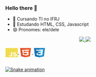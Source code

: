 ### Hello there 👋


- 🔭 Cursando TI no IFRJ
- 🌱 Estudando HTML, CSS, Javascript
- 😄 Pronomes: ele/dele


<div align="center">
  <a href="https://github.com/bernardoalonso404">
  <img height="180em" src="https://github-readme-stats.vercel.app/api?username=bernardoalonso404&show_icons=true&theme=cobalt&include_all_commits=true&count_private=true"/>
  <img height="180em" src="https://github-readme-stats.vercel.app/api/top-langs/?username=bernardoalonso404&layout=compact&langs_count=7&theme=cobalt"/>
</div>
  
 <div style="display: inline_block"><br>
  <img align="center" alt="Rafa-Js" height="30" width="40" src="https://raw.githubusercontent.com/devicons/devicon/master/icons/javascript/javascript-plain.svg">
  <img align="center" alt="Rafa-HTML" height="30" width="40" src="https://raw.githubusercontent.com/devicons/devicon/master/icons/html5/html5-original.svg">
  <img align="center" alt="Rafa-CSS" height="30" width="40" src="https://raw.githubusercontent.com/devicons/devicon/master/icons/css3/css3-original.svg">
</div>
 
 ##
  
  ![Snake animation](https://github.com/bernardoalonso404/bernardoalonso404/blob/output/github-contribution-grid-snake.svg) 
